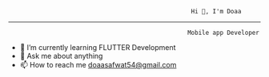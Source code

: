                                                        Hi 👋, I'm Doaa
________________________________________________________________
                                                      Mobile app Developer


- 🌱 I’m currently learning FLUTTER Development
- 💬 Ask me about anything
- 📫 How to reach me doaasafwat54@gmail.com



